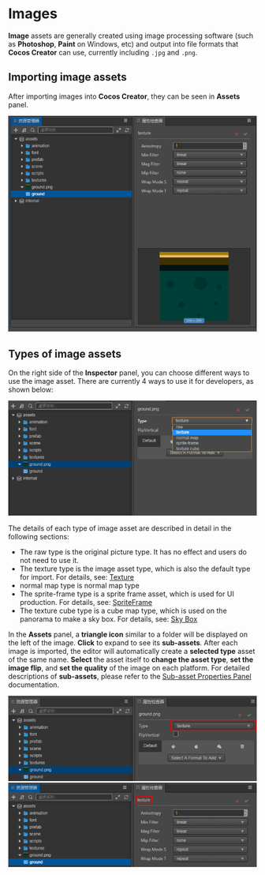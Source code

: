 # Images

__Image__ assets are generally created using image processing software (such as __Photoshop__, __Paint__ on Windows, etc) and output into file formats that __Cocos Creator__ can use, currently including `.jpg` and `.png`.

## Importing image assets

After importing images into __Cocos Creator__, they can be seen in **Assets** panel.

![imported](texture/imported.png)

## Types of image assets

On the right side of the **Inspector** panel, you can choose different ways to use the image asset. There are currently 4 ways to use it for developers, as shown below:

![type-change](texture/type-change.png)

The details of each type of image asset are described in detail in the following sections:
  - The raw type is the original picture type. It has no effect and users do not need to use it.
  - The texture type is the image asset type, which is also the default type for import. For details, see: [Texture](texture.md)
  - normal map type is normal map type
  - The sprite-frame type is a sprite frame asset, which is used for UI production. For details, see: [SpriteFrame](sprite-frame.md)
  - The texture cube type is a cube map type, which is used on the panorama to make a sky box. For details, see: [Sky Box](../concepts/scene/skybox.md#Modifytheenvironmentmapoftheskybox)

In the **Assets** panel, a __triangle icon__ similar to a folder will be displayed on the left of the image. __Click__ to expand to see its __sub-assets__. After each image is imported, the editor will automatically create a **selected type** asset of the same name. __Select__ the asset itself to __change the asset type__, __set the image flip__, and __set the quality__ of the image on each platform. For detailed descriptions of __sub-assets__, please refer to the [Sub-asset Properties Panel](texture.md#Sub-AssetTexture2D'sPropertyPanel) documentation.

![image-info](texture/image-info.png)
![texture-info](texture/texture-info.png)
